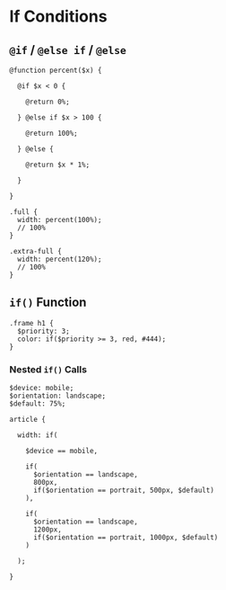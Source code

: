 # If Conditions

## `@if` / `@else if` / `@else`

```
@function percent($x) {

  @if $x < 0 {

    @return 0%;

  } @else if $x > 100 {

    @return 100%;

  } @else {

    @return $x * 1%;

  }

}
```

```
.full {
  width: percent(100%);
  // 100%
}

.extra-full {
  width: percent(120%);
  // 100%
}
```

## `if()` Function

```
.frame h1 {
  $priority: 3;
  color: if($priority >= 3, red, #444);
}
```

### Nested `if()` Calls

```
$device: mobile;
$orientation: landscape;
$default: 75%;

article {

  width: if(

    $device == mobile,

    if(
      $orientation == landscape,
      800px,
      if($orientation == portrait, 500px, $default)
    ),

    if(
      $orientation == landscape,
      1200px,
      if($orientation == portrait, 1000px, $default)
    )

  );

}
```